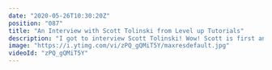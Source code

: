 ```yaml
---
date: "2020-05-26T10:30:20Z"
position: "087"
title: "An Interview with Scott Tolinski from Level up Tutorials"
description: "I got to interview Scott Tolinski! Wow! Scott is first and foremost a web developer. With years of experience on his belt he decided to start creating tutorials on YouTube. This now grew into one of the best places to go for learning about the web. He also started leveluptutorials.com where you can get premium lessons.\n\nNext to all this he is the co-host of the Syntax podcast. Scott and his buddy Wes Bos go in-depth on code stuff and teach each-other new things.\n\nThe interview is wide ranging and we go over how to create for YouTube and to how to manage social media. We also discuss how Scott learnt to fail and get success after by being a Bboy with the Robotops Crew.\n\nIn this video series I interview people that are amazing at their jobs in the tech industry. I try to find out what makes these people shine - how to they deliver such high quality work? What tools and best practices do they recommend?\n\nFollow Scott Tolinski here:\nWebsite: https://www.leveluptutorials.com/\nTwitter: https://twitter.com/stolinski\nYouTube: https://www.youtube.com/c/leveluptuts\nPodcast: https://syntax.fm/\n\nFollow Tim Benniks here:\nWebsite: https://timbenniks.nl/\nTwitter: https://twitter.com/timbenniks\nGithub: https://github.com/timbenniks"
image: "https://i.ytimg.com/vi/zPQ_gQMiT5Y/maxresdefault.jpg"
videoId: "zPQ_gQMiT5Y"
---
```


